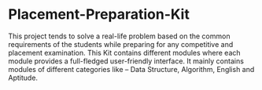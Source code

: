 # Placement-Preparation-Kit
This project tends to solve a real-life problem based on the common requirements of the students while preparing for any competitive and placement examination. This Kit contains different modules where each module provides a full-fledged user-friendly interface. It mainly contains modules of different categories like – Data Structure, Algorithm, English and Aptitude.
